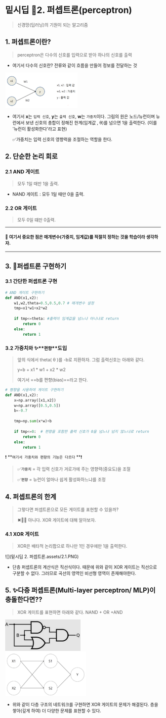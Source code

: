 # 밑시딥 📂2. 퍼셉트론(perceptron)

> 신경망(딥러닝)의 기원이 되는 알고리즘



## 1. 퍼셉트론이란?

> perceptron은 다수의 신호를 입력으로 받아 하나의 신호를 출력

- 여기서 다수의 신호란? 전류와 같이 흐름을 만들어 정보를 전달하는 것

<img src="밑시딥 2. 퍼셉트론.assets/2.PNG" alt="2" style="zoom: 33%;" /> 

- 여기서 **x**는 `입력 신호`, **y**는 `출력 신호`, **w**는 `가중치`이다. 그림의 원은 노드/뉴런이며 뉴런에서 보낸 신호의 총합이 정해진 한계(임계값 , θ)를 넘으면 1을 출력한다. (이를 '뉴런이 활성화한다'라고 표현)

  ✅가중치는 입력 신호의 영향력을 조절하는 역할을 한다.



## 2. 단순한 논리 회로

### 2.1 AND 게이트

> 모두 1일 때만 1을 출력.

- NAND 게이트 : 모두 1일 때만 0을 출력.



### 2.2 OR 게이트

> 모두 0일 떄만 0출력.



---

#### **💯 여기서 중요한 점은 매개변수(가중치, 임계값)를 적절히 정하는 것을 학습이라 생각하자.**

---





## 3. 🤔퍼셉트론 구현하기

### 3.1 간단한 퍼셉트론 구현

```python
# AND 게이트 구현하기
def AND(x1,x2):
    w1,w2,theta=0.5,0.5,0.7 # 매개변수 설정
    tmp=x1*w1+x2*w2 
    
    if tmp<=theta: #출력이 임계값을 넘느냐 아니냐로 return
        return 0
    else:
        return 1
```



### 3.2 가중치와 ✨**`편향`**도입

> 앞의 식에서 theta( θ )를 -b로 치환하자. 그럼 출력신호는 아래와 같다.
>
> y=b + x1 * w1 + x2 * w2
>
> 여기서 ==b를 편향(bias)==라고 한다.

```python
# 평향을 사용하여 게이트 구현하기
def AND(x1,x2):
    x=np.array([x1,x2])
    w=np.array([0.5,0.5])
    b=-0.7
    
    tmp=np.sum(x*w)+b
    
    if tmp<=0:  # 편향을 포함한 출력 신호가 0을 넘느냐 넘지 않느냐로 return
        return 0
    else:
        return 1
```

❗ **`여기서 가중치와 편향의 기능은 다르다` **❗

> ✅**`가중치`** = 각 입력 신호가 겨로가에 주는 영향력(중요도)을 조절
>
> ✅**`편향`** = 뉴런이 얼마나 쉽게 활성화하느냐를 조정





## 4. 퍼셉트론의 한계

> 그렇다면 퍼셉트론으로 모든 게이트를 표현할 수 있을까?  
>
> ✖🙅‍♀️  아니다.  XOR 게이트에 대해 알아보자.



### 4.1 XOR 게이트

> XOR은 배타적 논리합으로 하나만 1인 경우에만 1을 출력한다.

![](밑시딥 2. 퍼셉트론.assets/2.1.PNG)

- 단층 퍼셉트론의 계산식은 직선식이다. 때문에 위와 같이 XOR 게이트는 직선으로 구분할 수 없다. 그러므로 곡선의 영역인 비선형 영역이 존재해야한다.



## 5. ✨다층 퍼셉트론(Multi-layer perceptron/ MLP)이 충돌한다면??

> XOR 게이트를 표현하면 아래와 같다. NAND + OR +AND

<img src="밑시딥 2. 퍼셉트론.assets/2.2.PNG" alt="2.2" style="zoom: 50%;" />  

<img src="밑시딥 2. 퍼셉트론.assets/2.3.PNG" alt="2.3" style="zoom: 33%;" /> 

- 위와 같이 다층 구조의 네트워크를 구현하면 XOR 게이트의 문제가 해결된다. 층을 쌓아(깊게 하여) 더 다양한 문제를 표현할 수 있다.